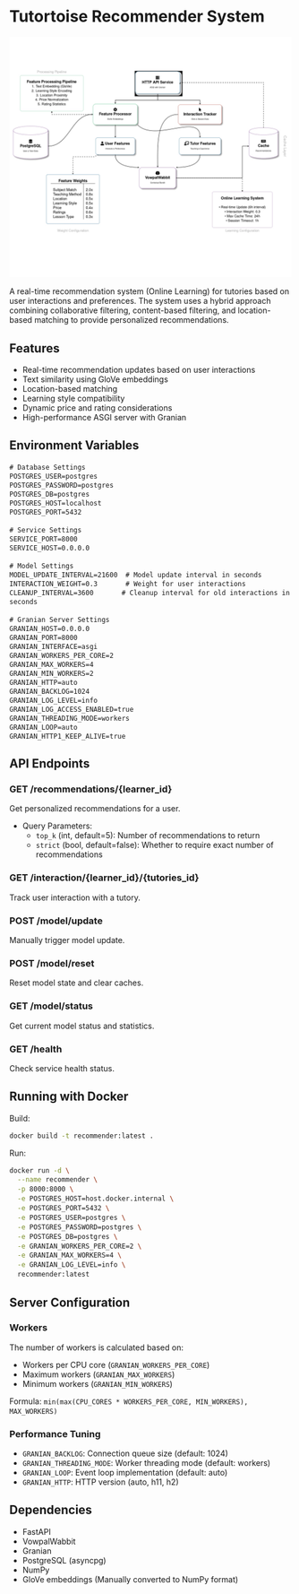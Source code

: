 # Tutortoise Recommender System

![](./service_architecture.jpg)

A real-time recommendation system (Online Learning) for tutories based on user interactions and preferences. The system uses a hybrid approach combining collaborative filtering, content-based filtering, and location-based matching to provide personalized recommendations.

## Features

- Real-time recommendation updates based on user interactions
- Text similarity using GloVe embeddings
- Location-based matching
- Learning style compatibility
- Dynamic price and rating considerations
- High-performance ASGI server with Granian

## Environment Variables

```env
# Database Settings
POSTGRES_USER=postgres
POSTGRES_PASSWORD=postgres
POSTGRES_DB=postgres
POSTGRES_HOST=localhost
POSTGRES_PORT=5432

# Service Settings
SERVICE_PORT=8000
SERVICE_HOST=0.0.0.0

# Model Settings
MODEL_UPDATE_INTERVAL=21600  # Model update interval in seconds
INTERACTION_WEIGHT=0.3       # Weight for user interactions
CLEANUP_INTERVAL=3600       # Cleanup interval for old interactions in seconds

# Granian Server Settings
GRANIAN_HOST=0.0.0.0
GRANIAN_PORT=8000
GRANIAN_INTERFACE=asgi
GRANIAN_WORKERS_PER_CORE=2
GRANIAN_MAX_WORKERS=4
GRANIAN_MIN_WORKERS=2
GRANIAN_HTTP=auto
GRANIAN_BACKLOG=1024
GRANIAN_LOG_LEVEL=info
GRANIAN_LOG_ACCESS_ENABLED=true
GRANIAN_THREADING_MODE=workers
GRANIAN_LOOP=auto
GRANIAN_HTTP1_KEEP_ALIVE=true
```

## API Endpoints

### GET /recommendations/{learner_id}

Get personalized recommendations for a user.

- Query Parameters:
  - `top_k` (int, default=5): Number of recommendations to return
  - `strict` (bool, default=false): Whether to require exact number of recommendations

### GET /interaction/{learner_id}/{tutories_id}

Track user interaction with a tutory.

### POST /model/update

Manually trigger model update.

### POST /model/reset

Reset model state and clear caches.

### GET /model/status

Get current model status and statistics.

### GET /health

Check service health status.

## Running with Docker

Build:

```bash
docker build -t recommender:latest .
```

Run:

```bash
docker run -d \
  --name recommender \
  -p 8000:8000 \
  -e POSTGRES_HOST=host.docker.internal \
  -e POSTGRES_PORT=5432 \
  -e POSTGRES_USER=postgres \
  -e POSTGRES_PASSWORD=postgres \
  -e POSTGRES_DB=postgres \
  -e GRANIAN_WORKERS_PER_CORE=2 \
  -e GRANIAN_MAX_WORKERS=4 \
  -e GRANIAN_LOG_LEVEL=info \
  recommender:latest
```

## Server Configuration

### Workers

The number of workers is calculated based on:

- Workers per CPU core (`GRANIAN_WORKERS_PER_CORE`)
- Maximum workers (`GRANIAN_MAX_WORKERS`)
- Minimum workers (`GRANIAN_MIN_WORKERS`)

Formula: `min(max(CPU_CORES * WORKERS_PER_CORE, MIN_WORKERS), MAX_WORKERS)`

### Performance Tuning

- `GRANIAN_BACKLOG`: Connection queue size (default: 1024)
- `GRANIAN_THREADING_MODE`: Worker threading mode (default: workers)
- `GRANIAN_LOOP`: Event loop implementation (default: auto)
- `GRANIAN_HTTP`: HTTP version (auto, h11, h2)

## Dependencies

- FastAPI
- VowpalWabbit
- Granian
- PostgreSQL (asyncpg)
- NumPy
- GloVe embeddings (Manually converted to NumPy format)
